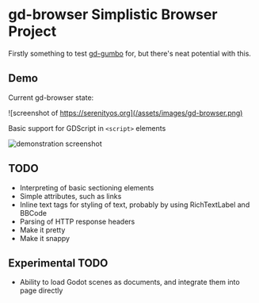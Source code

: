 # gd-browser Simplistic Browser Project
Firstly something to test [gd-gumbo](https://github.com/quantumedbox/gd-gumbo) for, but there's neat potential with this.

## Demo
Current gd-browser state:

![screenshot of https://serenityos.org](/assets/images/gd-browser.png)

Basic support for GDScript in `<script>` elements

![demonstration screenshot](/assets/images/script.png)

## TODO
- Interpreting of basic sectioning elements
- Simple attributes, such as links
- Inline text tags for styling of text, probably by using RichTextLabel and BBCode
- Parsing of HTTP response headers
- Make it pretty
- Make it snappy

## Experimental TODO
- Ability to load Godot scenes as documents, and integrate them into page directly
